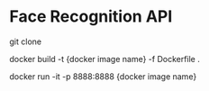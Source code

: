 # Face Recognition API


git clone

docker build -t {docker image name} -f Dockerfile .

docker run -it -p 8888:8888 {docker image name}
